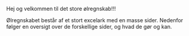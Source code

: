 Hej og velkommen til det store ølregnskab!!!

Ølregnskabet består af et stort excelark med en masse sider. Nedenfor følger en oversigt over de forskellige sider, og hvad de gør og kan.

